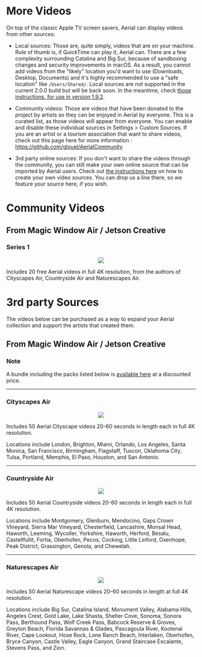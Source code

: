 # More Videos

On top of the classic Apple TV screen savers, Aerial can display videos from other sources:
- Local sources: Those are, quite simply, videos that are on your machine. Rule of thumb is, if QuickTime can play it, Aerial can. There are a few complexity surrounding Catalina and Big Sur, because of sandboxing changes and security improvements in macOS. As a result, you cannot add videos from the "likely" location you'd want to use (Downloads, Desktop, Documents) and it's highly recommended to use a "safe location" like `/Users/Shared/`. Local sources are not supported in the current 2.0.0 build but will be back soon. In the meantime, check [those instructions, for use in version 1.9.2](https://github.com/JohnCoates/Aerial/blob/master/Documentation/CustomVideos.md).

- Community videos: Those are videos that have been donated to the project by artists so they can be enjoyed in Aerial by everyone. This is a curated list, as those videos will appear from everyone. You can enable and disable these individual sources in Settings > Custom Sources. If you are an artist or a tourism association that want to share videos, check out this page here for more information : https://github.com/glouel/AerialCommunity

- 3rd party online sources: If you don't want to share the videos through the community, you can still make your own online source that can be imported by Aerial users. Check out [the instructions here](https://github.com/glouel/AerialCommunity/blob/master/CreatingASource.md) on how to create your own video sources. You can drop us a line there, so we feature your source here, if you wish. 

# Community Videos 

## From Magic Window Air / Jetson Creative

### Series 1
<p align="center">
  <a href="">
  <img src="https://user-images.githubusercontent.com/37544189/90661757-d7d77b00-e247-11ea-8b92-7301c39bfced.jpg">
  </a>
</p>

Includes 20 free Aerial videos in full 4K resolution, from the authors of Cityscapes Air, Countryside Air and Naturescapes Air. 

# 3rd party Sources

The videos below can be purchased as a way to expand your Aerial collection and support the artists that created them.

## From Magic Window Air / Jetson Creative

### Note

A bundle including the packs listed below is [available here]() at a discounted price.

<hr>

### Cityscapes Air
<p align="center">
  <a href="">
  <img src="https://user-images.githubusercontent.com/37544189/90627411-2d962e00-e21c-11ea-8b65-433e558711ad.jpg">
  </a>
</p>


Includes 50 Aerial Cityscape videos 20-60 seconds in length each in full 4K resolution.

Locations include London, Brighton, Miami, Orlando, Los Angeles, Santa Monica, San Francisco, Birmingham, Flagstaff, Tuscon, Oklahoma City, Tulsa, Portland, Memphis, El Paso, Houston, and San Antonio.

<hr>

### Countryside Air
<p align="center">
  <a href="">
  <img src="https://user-images.githubusercontent.com/37544189/90627401-2bcc6a80-e21c-11ea-9703-19ddafd71716.jpg">
  </a>
</p>

Includes 50 Aerial Countryside videos 20-60 seconds in length each in full 4K resolution.

Locations include Montgomery, Glenburn, Mendocino, Gaps Crown VIneyard, Sierra Mar Vineyard, Chesterfield, Lancashire, Monsal Head, Haworth, Leeming, Wycoller, Yorkshire, Haworth, Herford, Besalu, Castellfullit, Fortia, Oberhofen, Pecos, Cocking, Little Linford, Oxenhope, Peak District, Grassington, Genola, and Chewelah.

<hr>

### Naturescapes Air
<p align="center">
  <a href="">
  <img src="https://user-images.githubusercontent.com/37544189/90627408-2cfd9780-e21c-11ea-9c3f-36416e5308d9.jpg">
  </a>
</p>

Includes 50 Aerial Naturescape videos 20-60 seconds in length at full 4K resolution.

Locations include Big Sur, Catalina Island, Monument Valley, Alabama Hills, Angeles Crest, Gold Lake, Lake Shasta, Shelter Cove, Sonoma, Sonora Pass, Berthound Pass, Wolf Creek Pass, Babcock Reserve & Groves, Greyton Beach, Florida Savannas & Glades, Pascagoula River, Kootenai River, Cape Lookout, Hose Rock, Lone Ranch Beach, Interlaken, Oberhofen, Bryce Canyon, Castle Valley, Eagle Canyon, Grand Staircase Escalante, Stevens Pass, and Zion.


